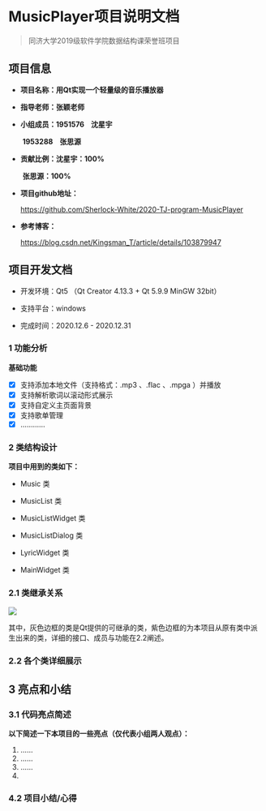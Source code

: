 # **MusicPlayer项目说明文档**

> 同济大学2019级软件学院数据结构课荣誉班项目



## 项目信息

+  **项目名称：用Qt实现一个轻量级的音乐播放器**

+ **指导老师：张颖老师**

+ **小组成员：1951576    沈星宇**

  ​        **1953288    张思源**

+ **贡献比例：沈星宇：100%**

  ​					**张思源：100%**

+ **项目github地址：**

  https://github.com/Sherlock-White/2020-TJ-program-MusicPlayer

+ **参考博客：**

  https://blog.csdn.net/Kingsman_T/article/details/103879947

  

## 项目开发文档

+ 开发环境：Qt5 （Qt Creator 4.13.3 + Qt 5.9.9 MinGW 32bit）

+ 支持平台：windows

+ 完成时间：2020.12.6 - 2020.12.31

  

### **1 功能分析**

**基础功能**

- [x] 支持添加本地文件（支持格式：.mp3 、.flac 、.mpga ）并播放
- [x] 支持解析歌词以滚动形式展示
- [x] 支持自定义主页面背景
- [x] 支持歌单管理
- [x] …………

### **2 类结构设计**



 **项目中用到的类如下：**

+ Music 类

+ MusicList 类

+ MusicListWidget 类

+ MusicListDialog 类

+ LyricWidget 类

+ MainWidget 类

  

### 2.1 类继承关系
![](http://m.qpic.cn/psc?/V54aNf8J2qH4tD1U6Dqy1p0GVH3g3T8i/bqQfVz5yrrGYSXMvKr.cqTtutctT1lYWGM*YQZ12J5vHhJIBf7ooKAdl65U5NsN8ZNWiJYX5k*6NsX0u.gVe3pWLbqJr8bdu1WwXbCRiqh4!/b&bo=kAJTAZACUwEDCSw!&rf=viewer_4&t=5)  



​		其中，灰色边框的类是Qt提供的可继承的类，紫色边框的为本项目从原有类中派生出来的类，详细的接口、成员与功能在2.2阐述。



### 2.2 各个类详细展示







## **3 亮点和小结**



### 3.1 代码亮点简述

​		**以下简述一下本项目的一些亮点（仅代表小组两人观点）：**

1. ……
2. ……
3. ……
4. 




### 4.2 项目小结/心得

​	
